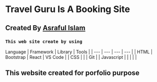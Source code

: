 # Travel Guru Is A Booking Site

## Created By  [Asraful Islam](https://mxasraful.com)


### `This web site create by using`


Language | Framework | Library | Tools |  |
--- | --- | --- | --- |  |
HTML | Bootstrap | React |  VS Code  |  |
CSS |  |  | Git |  |
Javascript |  |  |  |  |





## This website created for porfolio purpose
